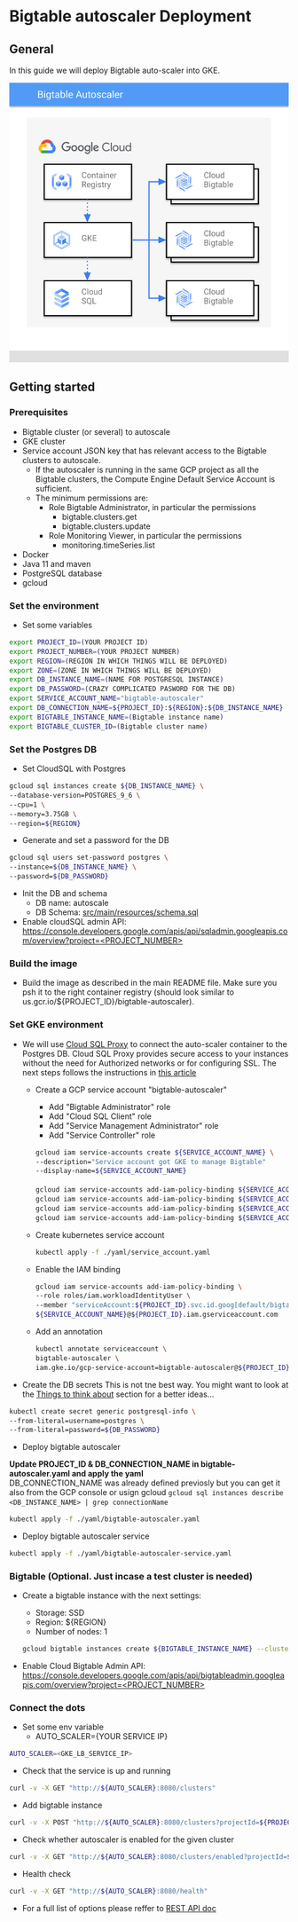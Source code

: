 # Bigtable autoscaler Deployment

## General

In this guide we will deploy Bigtable auto-scaler into GKE.

![Bigtable autoscaler on GKE](./img/bigtable-autoscaler.svg)

## Getting started

### Prerequisites

* Bigtable cluster (or several) to autoscale
* GKE cluster
* Service account JSON key that has relevant access to the Bigtable clusters to autoscale.
  * If the autoscaler is running in the same GCP project as all the Bigtable clusters, the Compute Engine Default Service Account is sufficient.
  * The minimum permissions are:
    * Role Bigtable Administrator, in particular the permissions
      * bigtable.clusters.get
      * bigtable.clusters.update
    * Role Monitoring Viewer, in particular the permissions
      * monitoring.timeSeries.list
* Docker
* Java 11 and maven
* PostgreSQL database
* gcloud

### Set the environment

* Set some variables

```bash
export PROJECT_ID=(YOUR PROJECT ID)
export PROJECT_NUMBER=(YOUR PROJECT NUMBER)
export REGION=(REGION IN WHICH THINGS WILL BE DEPLOYED)
export ZONE=(ZONE IN WHICH THINGS WILL BE DEPLOYED)
export DB_INSTANCE_NAME=(NAME FOR POSTGRESQL INSTANCE)
export DB_PASSWORD=(CRAZY COMPLICATED PASWORD FOR THE DB)
export SERVICE_ACCOUNT_NAME="bigtable-autoscaler"
export DB_CONNECTION_NAME=${PROJECT_ID}:${REGION}:${DB_INSTANCE_NAME}
export BIGTABLE_INSTANCE_NAME=(Bigtable instance name)
export BIGTABLE_CLUSTER_ID=(Bigtable cluster name)
```

### Set the Postgres DB

* Set CloudSQL with Postgres

```bash
gcloud sql instances create ${DB_INSTANCE_NAME} \
--database-version=POSTGRES_9_6 \
--cpu=1 \
--memory=3.75GB \
--region=${REGION}
```

* Generate and set a password for the DB

```bash
gcloud sql users set-password postgres \
--instance=${DB_INSTANCE_NAME} \
--password=${DB_PASSWORD}
```

* Init the DB and schema
  * DB name: autoscale
  * DB Schema: [src/main/resources/schema.sql](https://github.com/spotify/bigtable-autoscaler/blob/master/src/main/resources/schema.sql)
* Enable cloudSQL admin API: [https://console.developers.google.com/apis/api/sqladmin.googleapis.com/overview?project=<PROJECT_NUMBER>](https://console.developers.google.com/apis/api/sqladmin.googleapis.com/overview?project=<PROJECT_NUMBER>)

### Build the image

* Build the image as described in the main README file. Make sure you psh it to the right container registry (should look similar to us.gcr.io/${PROJECT_ID}/bigtable-autoscaler).

### Set GKE environment

* We will use [Cloud SQL Proxy](https://cloud.google.com/sql/docs/mysql/sql-proxy) to connect the auto-scaler container to the Postgres DB. Cloud SQL Proxy provides secure access to your instances without the need for Authorized networks or for configuring SSL. The next steps follows the instructions in [this article](https://cloud.google.com/sql/docs/postgres/connect-kubernetes-engine#providing_the_service_account_to_the_proxy)
  * Create a GCP service account "bigtable-autoscaler"
    * Add "Bigtable Administrator" role
    * Add "Cloud SQL Client" role
    * Add "Service Management Administrator" role
    * Add "Service Controller" role

    ```bash
    gcloud iam service-accounts create ${SERVICE_ACCOUNT_NAME} \
    --description="Service account got GKE to manage Bigtable"
    --display-name=${SERVICE_ACCOUNT_NAME}

    gcloud iam service-accounts add-iam-policy-binding ${SERVICE_ACCOUNT_NAME} --role='roles/bigtable.admin'
    gcloud iam service-accounts add-iam-policy-binding ${SERVICE_ACCOUNT_NAME} --role='roles/cloudsql.client'
    gcloud iam service-accounts add-iam-policy-binding ${SERVICE_ACCOUNT_NAME} --role='roles/servicemanagement.admin'
    gcloud iam service-accounts add-iam-policy-binding ${SERVICE_ACCOUNT_NAME} --role='roles/servicemanagement.serviceController'
    ```

  * Create kubernetes service account

    ```bash
    kubectl apply -f ./yaml/service_account.yaml
    ```

  * Enable the IAM binding

    ```bash
    gcloud iam service-accounts add-iam-policy-binding \
    --role roles/iam.workloadIdentityUser \
    --member "serviceAccount:${PROJECT_ID}.svc.id.goog[default/bigtable-autoscaler]" \
    ${SERVICE_ACCOUNT_NAME}@${PROJECT_ID}.iam.gserviceaccount.com
    ```

  * Add an annotation

    ```bash
    kubectl annotate serviceaccount \
    bigtable-autoscaler \
    iam.gke.io/gcp-service-account=bigtable-autoscaler@${PROJECT_ID}.iam.gserviceaccount.com
    ```

* Create the DB secrets
This is not tne best way. You might want to look at the [Things to think about](https://github.com/yorambenyaacov/bigtable-autoscaler-deplymnet#things-to-think-about) section for a better ideas...

```bash
kubectl create secret generic postgresql-info \
--from-literal=username=postgres \
--from-literal=password=${DB_PASSWORD}
```

* Deploy bigtable autoscaler

**Update PROJECT_ID & DB_CONNECTION_NAME in bigtable-autoscaler.yaml and apply the yaml**  
DB_CONNECTION_NAME was already defined previosly but you can get it also from the GCP console or usign gcloud `gcloud sql instances describe <DB_INSTANCE_NAME> | grep connectionName`

```bash
kubectl apply -f ./yaml/bigtable-autoscaler.yaml
```

* Deploy bigtable autoscaler service

```bash
kubectl apply -f ./yaml/bigtable-autoscaler-service.yaml
```

### Bigtable (Optional. Just incase a test cluster is needed)

* Create a bigtable instance with the next settings:
  * Storage: SSD
  * Region: ${REGION}
  * Number of nodes: 1

  ```bash
  gcloud bigtable instances create ${BIGTABLE_INSTANCE_NAME} --cluster="$BIGTABLE_INSTANCE_NAME-c1" --cluster-zone=ZONE --cluster-num-nodes=1
  ```

* Enable Cloud Bigtable Admin API: [https://console.developers.google.com/apis/api/bigtableadmin.googleapis.com/overview?project=<PROJECT_NUMBER>](https://console.developers.google.com/apis/api/bigtableadmin.googleapis.com/overview?project=<PROJECT_NUMBER>)

### Connect the dots

* Set some env variable
  * AUTO_SCALER={YOUR SERVICE IP}

```bash
AUTO_SCALER=<GKE_LB_SERVICE_IP>
```

* Check that the service is up and running

```bash
curl -v -X GET "http://${AUTO_SCALER}:8080/clusters"
```

* Add bigtable instance

```bash
curl -v -X POST "http://${AUTO_SCALER}:8080/clusters?projectId=${PROJECT_ID}&instanceId=${BIGTABLE_INSTANCE_NAME}&clusterId=${BIGTABLE_CLUSTER_ID}&minNodes=1&maxNodes=3&cpuTarget=0.8"
```

* Check whether autoscaler is enabled for the given cluster

```bash
curl -v -X GET "http://${AUTO_SCALER}:8080/clusters/enabled?projectId=${PROJECT_ID}&instanceId=${BIGTABLE_INSTANCE_NAME}&clusterId=${BIGTABLE_CLUSTER_ID}"
```

* Health check

```bash
curl -v -X GET "http://${AUTO_SCALER}:8080/health"
```

* For a full list of options please reffer to [REST API doc](../api.md)

